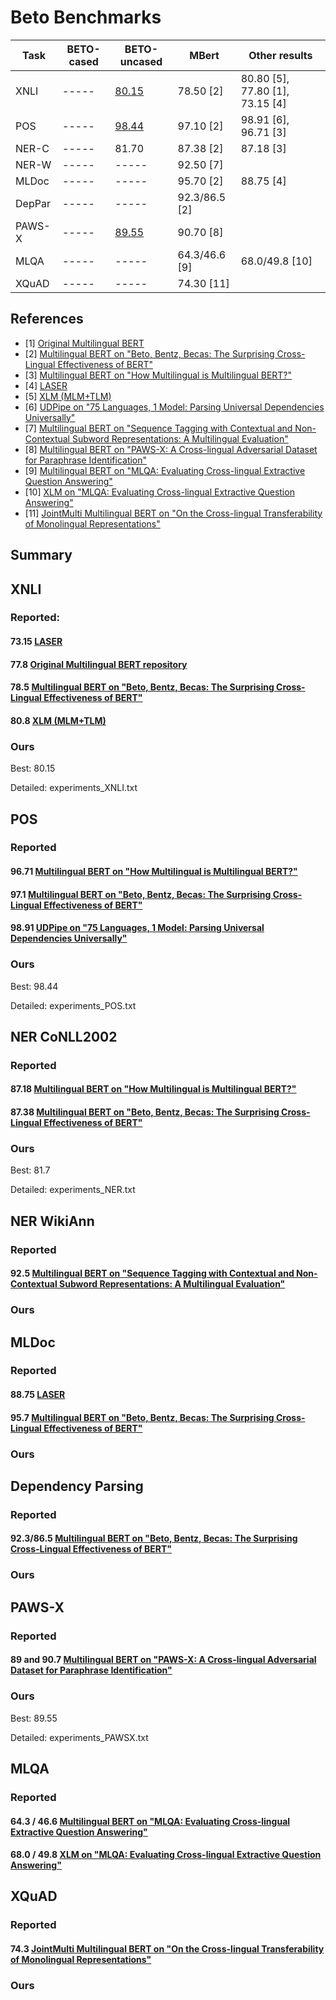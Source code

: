 # Beto Benchmarks

|Task   | BETO-cased    | BETO-uncased  | MBert    | Other results                  |
|-------|---------------|---------------|----------|--------------------------------|
|XNLI   | -----         | [80.15](grid_search_XNLI.txt)    | 78.50 [2]| 80.80 [5], 77.80 [1], 73.15 [4]|
|POS    | -----         | [98.44](grid_search_POS.txt)     | 97.10 [2]| 98.91 [6], 96.71 [3]           |
|NER-C  | -----         | 81.70         | 87.38 [2]| 87.18 [3]                      |
|NER-W  | -----         | -----         | 92.50 [7]|                                |
|MLDoc  | -----         | -----         | 95.70 [2]| 88.75 [4]                      |
|DepPar | -----         | -----         | 92.3/86.5 [2]| 
|PAWS-X | -----         | [89.55](experiments_pawsx.txt)   | 90.70 [8]|
|MLQA   | -----         | -----         | 64.3/46.6 [9]| 68.0/49.8 [10]
|XQuAD  | -----         | -----         | 74.30 [11] |

## References

* [1] [Original Multilingual BERT](https://github.com/google-research/bert/blob/master/multilingual.md)
* [2] [Multilingual BERT on "Beto, Bentz, Becas: The Surprising Cross-Lingual Effectiveness of BERT"](https://arxiv.org/pdf/1904.09077.pdf)
* [3] [Multilingual BERT on "How Multilingual is Multilingual BERT?"](https://arxiv.org/pdf/1906.01502.pdf)
* [4] [LASER](https://arxiv.org/abs/1812.10464)
* [5] [XLM (MLM+TLM)](https://arxiv.org/pdf/1901.07291.pdf)
* [6] [UDPipe on "75 Languages, 1 Model: Parsing Universal Dependencies Universally"](https://arxiv.org/pdf/1904.02099.pdf)
* [7] [Multilingual BERT on "Sequence Tagging with Contextual and Non-Contextual Subword Representations: A Multilingual Evaluation"](https://arxiv.org/pdf/1906.01569.pdf)
* [8] [Multilingual BERT on "PAWS-X: A Cross-lingual Adversarial Dataset for Paraphrase Identification"](https://arxiv.org/abs/1908.11828)
* [9] [Multilingual BERT on "MLQA: Evaluating Cross-lingual Extractive Question Answering"](https://arxiv.org/abs/1910.07475)
* [10] [XLM on "MLQA: Evaluating Cross-lingual Extractive Question Answering"](https://arxiv.org/abs/1910.07475)
* [11] [JointMulti Multilingual BERT on "On the Cross-lingual Transferability of Monolingual Representations"](https://arxiv.org/abs/1910.11856)

## Summary

## XNLI

### Reported:

#### 73.15 [LASER](https://arxiv.org/abs/1812.10464)
#### 77.8 [Original Multilingual BERT repository](https://github.com/google-research/bert/blob/master/multilingual.md)
#### 78.5 [Multilingual BERT on "Beto, Bentz, Becas: The Surprising Cross-Lingual Effectiveness of BERT"](https://arxiv.org/pdf/1904.09077.pdf)
#### 80.8 [XLM (MLM+TLM)](https://arxiv.org/pdf/1901.07291.pdf)

### Ours

Best: 80.15

Detailed: experiments_XNLI.txt

## POS

### Reported

#### 96.71 [Multilingual BERT on "How Multilingual is Multilingual BERT?"](https://arxiv.org/pdf/1906.01502.pdf)
#### 97.1 [Multilingual BERT on "Beto, Bentz, Becas: The Surprising Cross-Lingual Effectiveness of BERT"](https://arxiv.org/pdf/1904.09077.pdf)
#### 98.91 [UDPipe on "75 Languages, 1 Model: Parsing Universal Dependencies Universally"](https://arxiv.org/pdf/1904.02099.pdf)

### Ours

Best: 98.44

Detailed: experiments_POS.txt

## NER CoNLL2002

### Reported

#### 87.18 [Multilingual BERT on "How Multilingual is Multilingual BERT?"](https://arxiv.org/pdf/1906.01502.pdf)
#### 87.38 [Multilingual BERT on "Beto, Bentz, Becas: The Surprising Cross-Lingual Effectiveness of BERT"](https://arxiv.org/pdf/1904.09077.pdf)

### Ours

Best: 81.7

Detailed: experiments_NER.txt

## NER WikiAnn

### Reported

#### 92.5 [Multilingual BERT on "Sequence Tagging with Contextual and Non-Contextual Subword Representations: A Multilingual Evaluation"](https://arxiv.org/pdf/1906.01569.pdf)

### Ours

## MLDoc

### Reported

#### 88.75 [LASER](https://arxiv.org/abs/1812.10464)
#### 95.7 [Multilingual BERT on "Beto, Bentz, Becas: The Surprising Cross-Lingual Effectiveness of BERT"](https://arxiv.org/pdf/1904.09077.pdf)

### Ours

## Dependency Parsing

### Reported

#### 92.3/86.5 [Multilingual BERT on "Beto, Bentz, Becas: The Surprising Cross-Lingual Effectiveness of BERT"](https://arxiv.org/pdf/1904.09077.pdf)

### Ours

## PAWS-X

### Reported

#### 89 and 90.7 [Multilingual BERT on "PAWS-X: A Cross-lingual Adversarial Dataset for Paraphrase Identification"](https://arxiv.org/abs/1908.11828)

### Ours

Best: 89.55

Detailed: experiments_PAWSX.txt

## MLQA

### Reported

#### 64.3 / 46.6 [Multilingual BERT on "MLQA: Evaluating Cross-lingual Extractive Question Answering"](https://arxiv.org/abs/1910.07475)
#### 68.0 / 49.8 [XLM on "MLQA: Evaluating Cross-lingual Extractive Question Answering"](https://arxiv.org/abs/1910.07475)


## XQuAD

### Reported

#### 74.3 [JointMulti Multilingual BERT on "On the Cross-lingual Transferability of Monolingual Representations"](https://arxiv.org/abs/1910.11856)

### Ours

